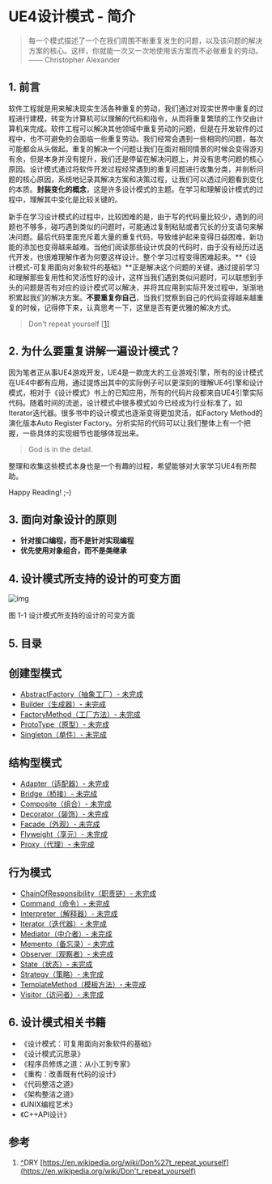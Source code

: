 # UE4设计模式 - 简介

> 每一个模式描述了一个在我们周围不断重复发生的问题，以及该问题的解决方案的核心。这样，你就能一次又一次地使用该方案而不必做重复的劳动。
> —— Christopher Alexander

## 1. 前言

软件工程就是用来解决现实生活各种重复的劳动，我们通过对现实世界中重复的过程进行建模，转变为计算机可以理解的代码和指令，从而将重复繁琐的工作交由计算机来完成。软件工程可以解决其他领域中重复劳动的问题，但是在开发软件的过程中，也不可避免的会面临一些重复劳动。我们经常会遇到一些相同的问题，每次可能都会从头做起。重复的解决一个问题让我们在面对相同情景的时候会变得游刃有余，但是本身并没有提升，我们还是停留在解决问题上，并没有思考问题的核心原因。设计模式通过将软件开发过程经常遇到的重复问题进行收集分类，并剖析问题的核心原因，系统地记录其解决方案和决策过程，让我们可以透过问题看到变化的本质。**封装变化的概念**，这是许多设计模式的主题。在学习和理解设计模式的过程中，理解其中变化是比较关键的。

新手在学习设计模式的过程中，比较困难的是，由于写的代码量比较少，遇到的问题也不够多，碰巧遇到类似的问题时，可能通过复制粘贴或者冗长的分支语句来解决问题。最后代码里面充斥着大量的重复代码，导致维护起来变得日益困难，新功能的添加也变得越来越难。当他们阅读那些设计优良的代码时，由于没有经历过迭代开发，也很难理解作者为何要这样设计。整个学习过程变得困难起来。**《设计模式-可复用面向对象软件的基础》**正是解决这个问题的关键，通过提前学习和理解那些复用性和灵活性好的设计，这样当我们遇到类似问题时，可以联想到手头的问题是否有对应的设计模式可以解决，并将其应用到实际开发过程中，渐渐地积累起我们的解决方案。**不要重复你自己**，当我们觉察到自己的代码变得越来越重复的时候，记得停下来，认真思考一下，这里是否有更优雅的解决方式。

> Don't repeat yourself [[1\]](https://zhuanlan.zhihu.com/p/141561198#ref_1)

## 2. 为什么要重复讲解一遍设计模式？

因为笔者正从事UE4游戏开发，UE4是一款庞大的工业游戏引擎，所有的设计模式在UE4中都有应用，通过提炼出其中的实际例子可以更深刻的理解UE4引擎和设计模式，相对于《设计模式》书上的已知应用，所有的代码片段都来自UE4引擎实际代码。随着时间的流逝，设计模式中很多模式如今已经成为行业标准了，如 Iterator迭代器。很多书中的设计模式也逐渐变得更加灵活，如Factory Method的演化版本Auto Register Factory。分析实际的代码可以让我们整体上有一个把握，一些具体的实现细节也能够体现出来。

> God is in the detail.

整理和收集这些模式本身也是一个有趣的过程，希望能够对大家学习UE4有所帮助。

Happy Reading! ;-)

## 3. 面向对象设计的原则

- **针对接口编程，而不是针对实现编程**
- **优先使用对象组合，而不是类继承**

## 4. 设计模式所支持的设计的可变方面

![img](https://pic3.zhimg.com/80/v2-0a2c9985300441c08de5059164bf62f2_720w.webp)

图 1-1 设计模式所支持的设计的可变方面

## 5. 目录

## 创建型模式

- [AbstractFactory（抽象工厂）- 未完成](https://zhuanlan.zhihu.com/p/141542546)
- [Builder（生成器）- 未完成](https://zhuanlan.zhihu.com/p/141543218)
- [FactoryMethod（工厂方法）- 未完成](https://zhuanlan.zhihu.com/p/141543355)
- [ProtoType（原型）- 未完成](https://zhuanlan.zhihu.com/p/141543766)
- [Singleton（单件）- 未完成](https://zhuanlan.zhihu.com/p/141546105)

## 结构型模式

- [Adapter（适配器）- 未完成](https://zhuanlan.zhihu.com/p/141546260)
- [Bridge（桥接）- 未完成](https://zhuanlan.zhihu.com/p/141546382)
- [Composite（组合）- 未完成](https://zhuanlan.zhihu.com/p/141546499)
- [Decorator（装饰）- 未完成](https://zhuanlan.zhihu.com/p/141546814)
- [Facade（外观）- 未完成](https://zhuanlan.zhihu.com/p/141546889)
- [Flyweight（享元）- 未完成](https://zhuanlan.zhihu.com/p/141547055)
- [Proxy（代理）- 未完成](https://zhuanlan.zhihu.com/p/141554391)

## 行为模式

- [ChainOfResponsibility（职责链）- 未完成](https://zhuanlan.zhihu.com/p/141554491)
- [Command（命令）- 未完成](https://zhuanlan.zhihu.com/p/141554976)
- [Interpreter（解释器）- 未完成](https://zhuanlan.zhihu.com/p/141555450)
- [Iterator（迭代器）- 未完成](https://zhuanlan.zhihu.com/p/141555550)
- [Mediator（中介者）- 未完成](https://zhuanlan.zhihu.com/p/141555733)
- [Memento（备忘录）- 未完成](https://zhuanlan.zhihu.com/p/141556022)
- [Observer（观察者）- 未完成](https://zhuanlan.zhihu.com/p/141556120)
- [State（状态）- 未完成](https://zhuanlan.zhihu.com/p/141556164)
- [Strategy（策略）- 未完成](https://zhuanlan.zhihu.com/p/141556336)
- [TemplateMethod（模板方法）- 未完成](https://zhuanlan.zhihu.com/p/141560724)
- [Visitor（访问者）- 未完成](https://zhuanlan.zhihu.com/p/141560841)

## 6. 设计模式相关书籍

- 《设计模式：可复用面向对象软件的基础》
- 《设计模式沉思录》
- 《程序员修炼之道：从小工到专家》
- 《重构：改善既有代码的设计》
- 《代码整洁之道》
- 《架构整洁之道》
- 《UNIX编程艺术》
- 《C++API设计》

## 参考

1. [^](https://zhuanlan.zhihu.com/p/141561198#ref_1_0)DRY [https://en.wikipedia.org/wiki/Don%27t_repeat_yourself](https://en.wikipedia.org/wiki/Don't_repeat_yourself)